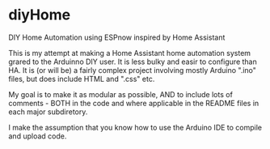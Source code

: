 # diyHome
DIY Home Automation using ESPnow inspired by Home Assistant

This is my attempt at making a Home Assistant home automation system grared to the Arduinno DIY user.  It is less bulky and easir to configure than HA.  It is (or will be) a fairly complex project involving mostly Arduino ".ino" files, but does include HTML and ".css" etc.

My goal is to make it as modular as possible, AND to include lots of comments - BOTH in the code and where applicable in the README files in each major subdiretory.

I make the assumption that you know how to use the Arduino IDE to compile and upload code.
